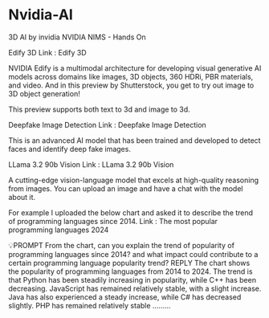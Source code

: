 # Nvidia-AI
3D AI by invidia
NVIDIA NIMS - Hands On



Edify 3D
Link : Edify 3D

NVIDIA Edify is a multimodal architecture for developing visual generative AI models across domains like images, 3D objects, 360 HDRi, PBR materials, and video. And in this preview by Shutterstock, you get to try out image to 3D object generation!



This preview supports both text to 3d and image to 3d.



Deepfake Image Detection
Link : Deepfake Image Detection

This is an advanced AI model that has been trained and developed to detect faces and identify deep fake images.



LLama 3.2 90b Vision
Link : LLama 3.2 90b Vision

A cutting-edge vision-language model that excels at high-quality reasoning from images. You can upload an image and have a chat with the model about it.



For example I uploaded the below chart and asked it to describe the trend of programming languages since 2014. Link : The most popular programming languages 2024



💡PROMPT From the chart, can you explain the trend of popularity of programming languages since 2014? and what impact could contribute to a certain programming language popularity trend?
REPLY
The chart shows the popularity of programming languages from 2014 to 2024. The trend is that Python has been steadily increasing in popularity, while C++ has been decreasing. JavaScript has remained relatively stable, with a slight increase. Java has also experienced a steady increase, while C# has decreased slightly. PHP has remained relatively stable ………
